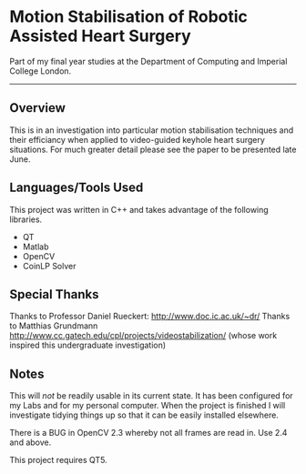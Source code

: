 # Motion Stabilisation of Robotic Assisted Heart Surgery

Part of my final year studies at the Department of Computing and Imperial College London. 

-----------------

## Overview
This is in an investigation into particular motion stabilisation techniques and their efficiancy when applied to video-guided keyhole heart surgery situations. For much greater detail please see the paper to be presented late June.

## Languages/Tools Used
This project was written in C++ and takes advantage of the following libraries.

*   QT
*   Matlab
*   OpenCV
*   CoinLP Solver

## Special Thanks
Thanks to Professor Daniel Rueckert: http://www.doc.ic.ac.uk/~dr/
Thanks to Matthias Grundmann http://www.cc.gatech.edu/cpl/projects/videostabilization/ (whose work inspired this undergraduate investigation)

## Notes
This will *not* be readily usable in its current state. It has been configured for my Labs and for my personal computer. When the project is finished I will investigate tidying things up so that it can be easily installed elsewhere.

There is a BUG in OpenCV 2.3 whereby not all frames are read in. Use 2.4 and above.

This project requires QT5.
